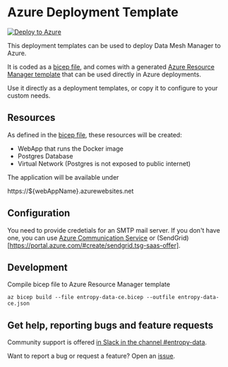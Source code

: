 Azure Deployment Template
===

[![Deploy to Azure](https://aka.ms/deploytoazurebutton)](https://portal.azure.com/#create/Microsoft.Template/uri/https%3A%2F%2Fraw.githubusercontent.com%2Fentropy-data%2Fentropy-data-ce%2Fmain%2Fazure%2Fentropy-data-ce.json)

This deployment templates can be used to deploy Data Mesh Manager to Azure.

It is coded as a [bicep file](entropy-data-ce.bicep), and comes with a generated [Azure Resource Manager template](entropy-data-ce.json) that can be used directly in Azure deployments.

Use it directly as a deployment templates, or copy it to configure to your custom needs.

Resources
---

As defined in the [bicep file](entropy-data-ce.bicep), these resources will be created:

- WebApp that runs the Docker image
- Postgres Database
- Virtual Network (Postgres is not exposed to public internet)

The application will be available under

https://${webAppName}.azurewebsites.net


Configuration
---

You need to provide credetials for an SMTP mail server. If you don't have one, you can use [Azure Communication Service](https://learn.microsoft.com/en-us/azure/communication-services/quickstarts/email/send-email-smtp/smtp-authentication) or (SendGrid)[https://portal.azure.com/#create/sendgrid.tsg-saas-offer].



Development
---

Compile bicep file to Azure Resource Manager template 

```
az bicep build --file entropy-data-ce.bicep --outfile entropy-data-ce.json
```


Get help, reporting bugs and feature requests
--

Community support is offered [in Slack in the channel #entropy-data](https://datacontract.com/slack).

Want to report a bug or request a feature? Open an [issue](https://github.com/entropy-data/entropy-data-ce/issues/new).
